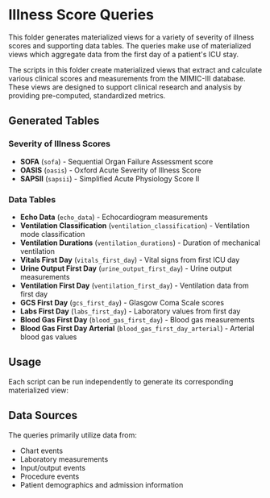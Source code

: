 # Illness Score Queries

This folder generates materialized views for a variety of severity of illness scores and supporting data tables. The queries make use of materialized views which aggregate data from the first day of a patient's ICU stay.

The scripts in this folder create materialized views that extract and calculate various clinical scores and measurements from the MIMIC-III database. These views are designed to support clinical research and analysis by providing pre-computed, standardized metrics.

## Generated Tables

### Severity of Illness Scores
- **SOFA** (`sofa`) - Sequential Organ Failure Assessment score
- **OASIS** (`oasis`) - Oxford Acute Severity of Illness Score  
- **SAPSII** (`sapsii`) - Simplified Acute Physiology Score II

### Data Tables
- **Echo Data** (`echo_data`) - Echocardiogram measurements
- **Ventilation Classification** (`ventilation_classification`) - Ventilation mode classification
- **Ventilation Durations** (`ventilation_durations`) - Duration of mechanical ventilation
- **Vitals First Day** (`vitals_first_day`) - Vital signs from first ICU day
- **Urine Output First Day** (`urine_output_first_day`) - Urine output measurements
- **Ventilation First Day** (`ventilation_first_day`) - Ventilation data from first day
- **GCS First Day** (`gcs_first_day`) - Glasgow Coma Scale scores
- **Labs First Day** (`labs_first_day`) - Laboratory values from first day
- **Blood Gas First Day** (`blood_gas_first_day`) - Blood gas measurements
- **Blood Gas First Day Arterial** (`blood_gas_first_day_arterial`) - Arterial blood gas values

## Usage

Each script can be run independently to generate its corresponding materialized view:


## Data Sources

The queries primarily utilize data from:
- Chart events
- Laboratory measurements
- Input/output events
- Procedure events
- Patient demographics and admission information

